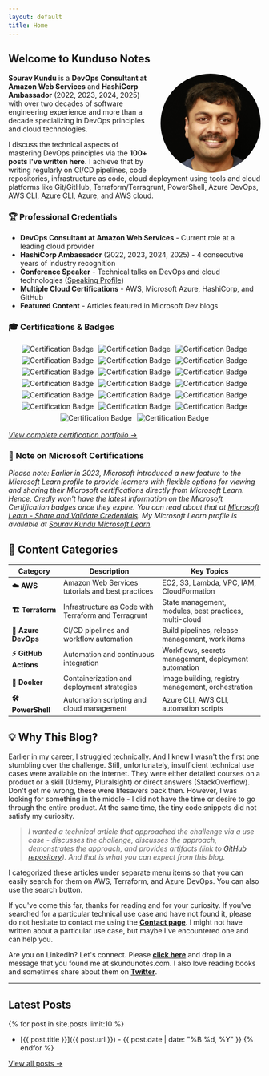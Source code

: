 ```yaml
---
layout: default
title: Home
---
```


## Welcome to Kunduso Notes

<img src="assets/images/profile.png" alt="Sourav Kundu - DevOps Consultant at AWS and HashiCorp Ambassador" width="200" align="right" style="border-radius: 50%; margin-left: 20px;">

**Sourav Kundu** is a **DevOps Consultant at Amazon Web Services** and **HashiCorp Ambassador** (2022, 2023, 2024, 2025) with over two decades of software engineering experience and more than a decade specializing in DevOps principles and cloud technologies.

I discuss the technical aspects of mastering DevOps principles via the **100+ posts I've written here.** I achieve that by writing regularly on CI/CD pipelines, code repositories, infrastructure as code, cloud deployment using tools and cloud platforms like Git/GitHub, Terraform/Terragrunt, PowerShell, Azure DevOps, AWS CLI, Azure CLI, Azure, and AWS cloud.

### 🏆 Professional Credentials
- **DevOps Consultant at Amazon Web Services** - Current role at a leading cloud provider
- **HashiCorp Ambassador** (2022, 2023, 2024, 2025) - 4 consecutive years of industry recognition
- **Conference Speaker** - Technical talks on DevOps and cloud technologies ([Speaking Profile](https://sessionize.com/sourav-kundu/))
- **Multiple Cloud Certifications** - AWS, Microsoft Azure, HashiCorp, and GitHub
- **Featured Content** - Articles featured in Microsoft Dev blogs

### 🎓 Certifications & Badges

<div align="center">
  <img src="https://images.credly.com/images/1be1a923-f5bb-4001-94bf-468015bf1320/blob" alt="Certification Badge" width="80" style="margin: 3px;">
  <img src="https://images.credly.com/images/b9feab85-1a43-4f6c-99a5-631b88d5461b/image.png" alt="Certification Badge" width="80" style="margin: 3px;">
  <img src="https://images.credly.com/images/bd31ef42-d460-493e-8503-39592aaf0458/image.png" alt="Certification Badge" width="80" style="margin: 3px;">
  <img src="https://images.credly.com/images/0e284c3f-5164-4b21-8660-0d84737941bc/image.png" alt="Certification Badge" width="80" style="margin: 3px;">
  <img src="https://images.credly.com/images/00634f82-b07f-4bbd-a6bb-53de397fc3a6/image.png" alt="Certification Badge" width="80" style="margin: 3px;">
  <img src="https://images.credly.com/images/4d4693bb-530e-4bca-9327-de07f3aa2348/image.png" alt="Certification Badge" width="80" style="margin: 3px;">
  <img src="https://images.credly.com/images/834f2c8d-2d2c-4ce7-9580-02a351c31626/image.png" alt="Certification Badge" width="80" style="margin: 3px;">
  <img src="https://images.credly.com/images/8fd13e7e-531d-4c17-87fc-8a93fa1eebdf/image.png" alt="Certification Badge" width="80" style="margin: 3px;">
  <img src="https://images.credly.com/images/ed4be915-68f8-428a-b332-40ded9084ee5/blob" alt="Certification Badge" width="80" style="margin: 3px;">
  <img src="https://images.credly.com/images/fd1bf1cf-dc60-4868-b3a3-9b93e8af763c/image.png" alt="Certification Badge" width="80" style="margin: 3px;">
  <img src="https://images.credly.com/images/024d0122-724d-4c5a-bd83-cfe3c4b7a073/image.png" alt="Certification Badge" width="80" style="margin: 3px;">
  <img src="https://images.credly.com/images/692826e2-8c24-4967-8373-fa75319eaed8/image.png" alt="Certification Badge" width="80" style="margin: 3px;">
  <img src="https://images.credly.com/images/f5b76188-fc92-4176-b63c-ea36929dd062/image.png" alt="Certification Badge" width="80" style="margin: 3px;">
  <img src="https://images.credly.com/images/89efc3e7-842b-4790-b09b-9ea5efc71ec3/image.png" alt="Certification Badge" width="80" style="margin: 3px;">
  <img src="https://images.credly.com/images/1dc3a4b2-95e0-4a24-9030-1c1bf7274f02/Cloud_Skills_Champion_Badge.png" alt="Certification Badge" width="80" style="margin: 3px;">
  <img src="https://images.credly.com/images/be8fcaeb-c769-4858-b567-ffaaa73ce8cf/image.png" alt="Certification Badge" width="80" style="margin: 3px;">
  <img src="https://images.credly.com/images/63316b60-f62d-4e51-aacc-c23cb850089c/azure-developer-associate-600x600.png" alt="Certification Badge" width="80" style="margin: 3px;">
  <img src="https://images.credly.com/images/336eebfc-0ac3-4553-9a67-b402f491f185/azure-administrator-associate-600x600.png" alt="Certification Badge" width="80" style="margin: 3px;">
  <img src="https://images.credly.com/images/c3ab66f8-5d59-4afa-a6c2-0ba30a1989ca/CERT-Expert-DevOps-Engineer-600x600.png" alt="Certification Badge" width="80" style="margin: 3px;">
  <img src="https://images.credly.com/images/99289602-861e-4929-8277-773e63a2fa6f/image.png" alt="Certification Badge" width="80" style="margin: 3px;">
</div>

*[View complete certification portfolio →](https://credly.com/users/kunduso/badges)*

### 📝 Note on Microsoft Certifications

*Please note: Earlier in 2023, Microsoft introduced a new feature to the Microsoft Learn profile to provide learners with flexible options for viewing and sharing their Microsoft certifications directly from Microsoft Learn. Hence, Credly won't have the latest information on the Microsoft Certification badges once they expire. You can read about that at [Microsoft Learn - Share and Validate Credentials](https://learn.microsoft.com/en-us/credentials/certifications/cred-share-validate). My Microsoft Learn profile is available at [Sourav Kundu Microsoft Learn](https://learn.microsoft.com/en-us/users/souravkundu-3010/transcript/dr96aek36q1mzpd).*

## 🎯 Content Categories

| Category | Description | Key Topics |
|----------|-------------|------------|
| **☁️ AWS** | Amazon Web Services tutorials and best practices | EC2, S3, Lambda, VPC, IAM, CloudFormation |
| **🏗️ Terraform** | Infrastructure as Code with Terraform and Terragrunt | State management, modules, best practices, multi-cloud |
| **🔄 Azure DevOps** | CI/CD pipelines and workflow automation | Build pipelines, release management, work items |
| **⚡ GitHub Actions** | Automation and continuous integration | Workflows, secrets management, deployment automation |
| **🐳 Docker** | Containerization and deployment strategies | Image building, registry management, orchestration |
| **🛠️ PowerShell** | Automation scripting and cloud management | Azure CLI, AWS CLI, automation scripts |

## 💡 Why This Blog?

Earlier in my career, I struggled technically. And I knew I wasn't the first one stumbling over the challenge. Still, unfortunately, insufficient technical use cases were available on the internet. They were either detailed courses on a product or a skill (Udemy, Pluralsight) or direct answers (StackOverflow). Don't get me wrong, these were lifesavers back then. However, I was looking for something in the middle - I did not have the time or desire to go through the entire product. At the same time, the tiny code snippets did not satisfy my curiosity.

> *I wanted a technical article that approached the challenge via a use case - discusses the challenge, discusses the approach, demonstrates the approach, and provides artifacts (link to [GitHub repository](https://github.com/kunduso)). And that is what you can expect from this blog.*

I categorized these articles under separate menu items so that you can easily search for them on AWS, Terraform, and Azure DevOps. You can also use the search button.

If you've come this far, thanks for reading and for your curiosity. If you've searched for a particular technical use case and have not found it, please do not hesitate to contact me using the **[Contact page](/contact/)**. I might not have written about a particular use case, but maybe I've encountered one and can help you.

Are you on LinkedIn? Let's connect. Please **[click here](https://www.linkedin.com/in/kunduso/)** and drop in a message that you found me at skundunotes.com. I also love reading books and sometimes share about them on **[Twitter](https://twitter.com/isouravkundu)**.

---

## Latest Posts

{% for post in site.posts limit:10 %}
- [{{ post.title }}]({{ post.url }}) - {{ post.date | date: "%B %d, %Y" }}
{% endfor %}

[View all posts →](/posts/)